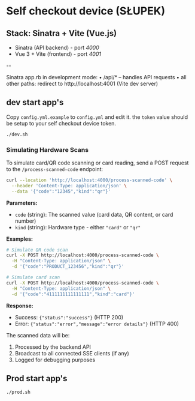 # Self checkout device (SŁUPEK)

## Stack: Sinatra + Vite (Vue.js)
- Sinatra (API backend)   - port *4000*
- Vue 3 + Vite (frontend) - port *4001*

--

Sinatra app.rb in development mode:
	•	/api/* – handles API requests
	•	all other paths: redirect to http://localhost:4001 (Vite dev server)

## dev start app's
Copy `config.yml.example` to `config.yml` and edit it.
the `token` value should be setup to your self checkout device token.
```bash
./dev.sh
```

### Simulating Hardware Scans

To simulate card/QR code scanning or card reading, send a POST request to the `/process-scanned-code` endpoint:

```bash
curl --location 'http://localhost:4000/process-scanned-code' \
  --header 'Content-Type: application/json' \
  --data '{"code":"12345","kind":"qr"}'
```

**Parameters:**
- `code` (string): The scanned value (card data, QR content, or card number)
- `kind` (string): Hardware type - either `"card"` or `"qr"`

**Examples:**
```bash
# Simulate QR code scan
curl -X POST http://localhost:4000/process-scanned-code \
  -H "Content-Type: application/json" \
  -d '{"code":"PRODUCT_123456","kind":"qr"}'

# Simulate card scan
curl -X POST http://localhost:4000/process-scanned-code \
  -H "Content-Type: application/json" \
  -d '{"code":"4111111111111111","kind":"card"}'
```

**Response:**
- Success: `{"status":"success"}` (HTTP 200)
- Error: `{"status":"error","message":"error details"}` (HTTP 400)

The scanned data will be:
1. Processed by the backend API
2. Broadcast to all connected SSE clients (if any)
3. Logged for debugging purposes

## Prod start app's
```bash
./prod.sh
```
